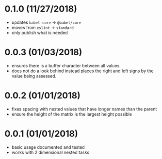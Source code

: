 # 0.1.0 (11/27/2018)

- updates `babel-core` -> `@babel/core`
- moves from `eslint` -> `standard`
- only publish what is needed

# 0.0.3 (01/03/2018)

- ensures there is a buffer character between all values
- does not do a look behind instead places the right and left signs by the value being assessed.

# 0.0.2 (01/01/2018)

- fixes spacing with nested values that have longer names than the parent
- ensure the height of the matrix is the largest height possible

# 0.0.1 (01/01/2018)

- basic usage documented and tested
- works with 2 dimensional nested tasks
